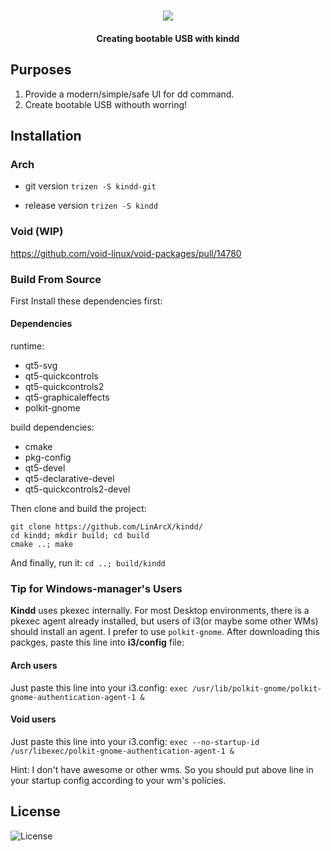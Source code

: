 <h1 align="center">
    <a href="https://gist.githubusercontent.com/LinArcX/4dde221ebf32b852586c65ecffdaa67f/raw/5846037655687b2e16f733eff2ca593fbce108f4/process.png"><img src="https://gist.githubusercontent.com/LinArcX/4dde221ebf32b852586c65ecffdaa67f/raw/5846037655687b2e16f733eff2ca593fbce108f4/process.png"></a>
    <br/>
    <h4 align="center">Creating bootable USB with kindd</h4>
</h1>

## Purposes
1. Provide a modern/simple/safe UI for dd command.
2. Create bootable USB withouth worring!

## Installation
### Arch
- git version
`trizen -S kindd-git`

- release version
`trizen -S kindd`

### Void (WIP)
https://github.com/void-linux/void-packages/pull/14780

### Build From Source
First Install these dependencies first:

#### Dependencies
runtime:
- qt5-svg
- qt5-quickcontrols
- qt5-quickcontrols2
- qt5-graphicaleffects
- polkit-gnome

build dependencies:
- cmake
- pkg-config
- qt5-devel
- qt5-declarative-devel
- qt5-quickcontrols2-devel

Then clone and build the project:

```
git clone https://github.com/LinArcX/kindd/
cd kindd; mkdir build; cd build
cmake ..; make
```

And finally, run it:
`cd ..; build/kindd`

### Tip for Windows-manager's Users
**Kindd** uses pkexec internally. For most Desktop environments, there is a pkexec agent already installed, but users of i3(or maybe some other WMs) should install an agent. I prefer to use `polkit-gnome`. After downloading this packges, paste this line into __i3/config__ file:

#### Arch users
Just paste this line into your i3.config:
`exec /usr/lib/polkit-gnome/polkit-gnome-authentication-agent-1 &`

#### Void users
Just paste this line into your i3.config:
`exec --no-startup-id /usr/libexec/polkit-gnome-authentication-agent-1 &`

Hint: I don't have awesome or other wms. So you should put above line in your startup config according to your wm's policies.

## License
![License](https://img.shields.io/github/license/LinArcX/kindd.svg)
